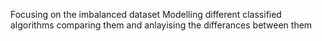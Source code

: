 Focusing on the imbalanced dataset
Modelling different classified algorithms
comparing them and anlayising the differances between them
